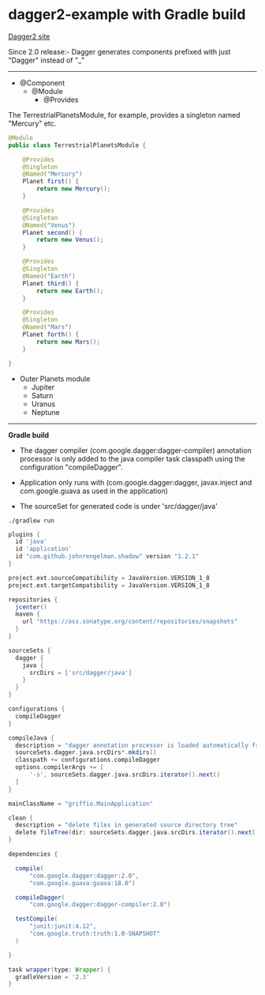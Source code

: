 dagger2-example with Gradle build
=================================

[Dagger2 site ](http://google.github.io/dagger/)

Since 2.0 release:- Dagger generates components prefixed with just "Dagger" instead of "_"

---

* @Component
  * @Module
    * @Provides

The TerrestrialPlanetsModule, for example, provides a singleton named "Mercury" etc.

```java
@Module
public class TerrestrialPlanetsModule {

    @Provides
    @Singleton
    @Named("Mercury")
    Planet first() {
        return new Mercury();
    }

    @Provides
    @Singleton
    @Named("Venus")
    Planet second() {
        return new Venus();
    }

    @Provides
    @Singleton
    @Named("Earth")
    Planet third() {
        return new Earth();
    }

    @Provides
    @Singleton
    @Named("Mars")
    Planet forth() {
        return new Mars();
    }

}

```

* Outer Planets module
  * Jupiter
  * Saturn
  * Uranus
  * Neptune

---

**Gradle build**

* The dagger compiler (com.google.dagger:dagger-compiler) annotation processor is only added to the java compiler task classpath using the configuration "compileDagger".

* Application only runs with (com.google.dagger:dagger, javax.inject and com.google.guava as used in the application)

* The sourceSet for generated code is under 'src/dagger/java'


```
./gradlew run
```

```groovy
plugins {
  id 'java'
  id 'application'
  id "com.github.johnrengelman.shadow" version "1.2.1"
}

project.ext.sourceCompatibility = JavaVersion.VERSION_1_8
project.ext.targetCompatibility = JavaVersion.VERSION_1_8

repositories {
  jcenter()
  maven {
    url "https://oss.sonatype.org/content/repositories/snapshots"
  }
}

sourceSets {
  dagger {
    java {
      srcDirs = ['src/dagger/java']
    }
  }
}

configurations {
  compileDagger
}

compileJava {
  description = "dagger annotation processor is loaded automatically from classpath"
  sourceSets.dagger.java.srcDirs*.mkdirs()
  classpath += configurations.compileDagger
  options.compilerArgs += [
      '-s', sourceSets.dagger.java.srcDirs.iterator().next()
  ]
}

mainClassName = "griffio.MainApplication"

clean {
  description = "delete files in generated source directory tree"
  delete fileTree(dir: sourceSets.dagger.java.srcDirs.iterator().next())
}

dependencies {

  compile(
      "com.google.dagger:dagger:2.0",
      "com.google.guava:guava:18.0")

  compileDagger(
      "com.google.dagger:dagger-compiler:2.0")

  testCompile(
      "junit:junit:4.12",
      "com.google.truth:truth:1.0-SNAPSHOT"
  )

}

task wrapper(type: Wrapper) {
  gradleVersion = '2.3'
}
```
